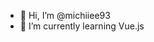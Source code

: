 - 👋 Hi, I’m @michiiee93
- 🌱 I’m currently learning Vue.js

<!---
michiiee93/michiiee93 is a ✨ special ✨ repository because its `README.md` (this file) appears on your GitHub profile.
You can click the Preview link to take a look at your changes.
--->
